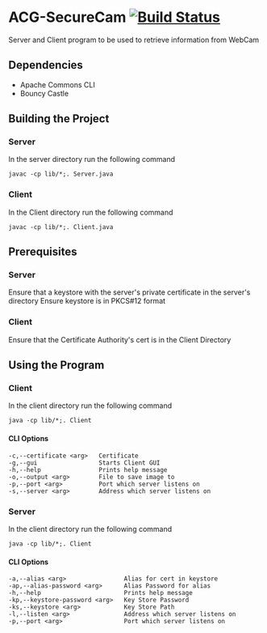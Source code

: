 # ACG-SecureCam [![Build Status](https://travis-ci.com/Infinitide/ACG-SecureCam.svg?token=VjEYc68MUWgPSpWqgDNV&branch=master)](https://travis-ci.com/Infinitide/ACG-SecureCam)

Server and Client program to be used to retrieve information from WebCam

## Dependencies
- Apache Commons CLI
- Bouncy Castle

## Building the Project

### Server
In the server directory run the following command
```
javac -cp lib/*;. Server.java
```

### Client
In the Client directory run the following command
```
javac -cp lib/*;. Client.java
```

## Prerequisites

### Server
Ensure that a keystore with the server's private certificate in the server's directory
Ensure keystore is in PKCS#12 format

### Client
Ensure that the Certificate Authority's cert is in the Client Directory

## Using the Program

### Client
In the client directory run the following command
```
java -cp lib/*;. Client
```

#### CLI Options

```
-c,--certificate <arg>   Certificate
-g,--gui                 Starts Client GUI
-h,--help                Prints help message
-o,--output <arg>        File to save image to
-p,--port <arg>          Port which server listens on
-s,--server <arg>        Address which server listens on
```

### Server
In the client directory run the following command
```
java -cp lib/*;. Client
```

#### CLI Options
```
-a,--alias <arg>                Alias for cert in keystore
-ap,--alias-password <arg>      Alias Password for alias
-h,--help                       Prints help message
-kp,--keystore-password <arg>   Key Store Password
-ks,--keystore <arg>            Key Store Path
-l,--listen <arg>               Address which server listens on
-p,--port <arg>                 Port which server listens on
```